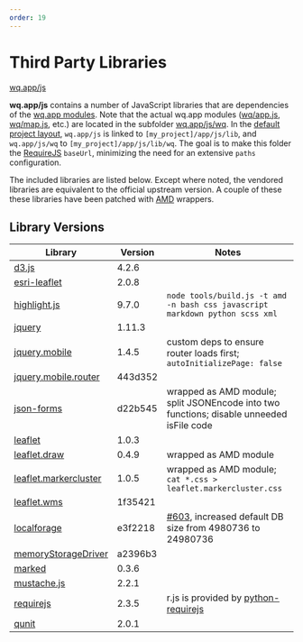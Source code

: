 ```yaml
---
order: 19
---
```


Third Party Libraries
=====================

[wq.app/js]

**wq.app/js** contains a number of JavaScript libraries that are dependencies of the [wq.app modules].  Note that the actual wq.app modules ([wq/app.js], [wq/map.js], etc.) are located in the subfolder [wq.app/js/wq].  In the [default project layout], `wq.app/js` is linked to `[my_project]/app/js/lib`, and `wq.app/js/wq` to `[my_project]/app/js/lib/wq`.  The goal is to make this folder the [RequireJS] `baseUrl`, minimizing the need for an extensive `paths` configuration.

The included libraries are listed below.  Except where noted, the vendored libraries are equivalent to the official upstream version.  A couple of these these libraries have been patched with [AMD] wrappers.

## Library Versions

Library                 |  Version  |  Notes
------------------------| --------- | -------------------------------------------
[d3.js]                 |    4.2.6  |  
[esri-leaflet]          |    2.0.8  |
[highlight.js]          |    9.7.0  |  `node tools/build.js -t amd -n bash css javascript markdown python scss xml`
[jquery]                |   1.11.3  |  
[jquery.mobile]         |    1.4.5  |  custom deps to ensure router loads first; `autoInitializePage: false`
[jquery.mobile.router]  |  443d352  |  
[json-forms]            |  d22b545  |  wrapped as AMD module; split JSONEncode into two functions; disable unneeded isFile code
[leaflet]               |    1.0.3  |
[leaflet.draw]          |    0.4.9  |  wrapped as AMD module
[leaflet.markercluster] |    1.0.5  |  wrapped as AMD module; `cat *.css > leaflet.markercluster.css`
[leaflet.wms]           |  1f35421  | 
[localforage]           |  e3f2218  | [#603], increased default DB size from 4980736 to 24980736
[memoryStorageDriver]   |  a2396b3  |
[marked]                |    0.3.6  |  
[mustache.js]           |    2.2.1  |  
[requirejs]             |    2.3.5  |  r.js is provided by [python-requirejs]
[qunit]                 |    2.0.1  |

[wq.app/js]:             https://github.com/wq/wq.app/blob/master/js
[wq.app modules]:        https://wq.io/docs/app
[wq.app/js/wq]:          https://github.com/wq/wq.app/blob/master/js/wq
[AMD]:                   https://wq.io/docs/amd
[d3.js]:                 https://d3js.org
[esri-leaflet]:          https://esri.github.io/esri-leaflet
[highlight.js]:          https://highlightjs.org/
[jquery]:                https://jquery.com/
[jquery.mobile]:         https://jquerymobile.com/
[jquery.mobile.router]:  https://github.com/azicchetti/jquerymobile-router
[json-forms]:            https://github.com/cezary/JSONForms
[leaflet]:               http://leafletjs.com/
[leaflet.draw]:          https://github.com/Leaflet/Leaflet.draw
[#596]:                  https://github.com/Leaflet/Leaflet.draw/pull/596
[leaflet.markercluster]: https://github.com/Leaflet/Leaflet.markercluster
[leaflet.wms]:           https://github.com/heigeo/leaflet.wms
[localforage]:           https://localforage.github.io/localForage/
[memoryStorageDriver]:   https://github.com/localForage/localForage-memoryStorageDriver
[#603]:                  https://github.com/localForage/localForage/pull/603
[marked]:                https://github.com/chjj/marked
[mustache.js]:           http://mustache.github.io/
[requirejs]:             http://requirejs.org
[r.js]:                  https://github.com/jrburke/r.js
[qunit]:                 https://qunitjs.com/
[default project layout]: https://github.com/wq/wq-django-template
[wq/app.js]:             https://wq.io/docs/app-js
[wq/map.js]:             https://wq.io/docs/map-js
[python-requirejs]:      https://github.com/wq/python-requirejs
